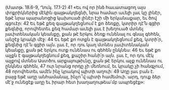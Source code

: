 (Մատթ. 18.6-9, Ղուկ. 17.1-2)
41 «Եւ ով որ ինձ հաւատացող այս փոքրիկներից մէկին գայթակղեցնի, նրա համար աւելի լաւ կը լինէր, եթէ նրա պարանոցից կախուած լինէր էշի մի երկանաքար, եւ ծով գցուէր: 42 Եւ եթէ քեզ գայթակղեցնում է քո ձեռքը, կտրիր դէ՛ն գցիր քեզնից, որովհետեւ քեզ համար աւելի լաւ է խեղուած մտնել յաւիտենական կեանքը, քան թէ երկու ձեռք ունենալ ու գնալ գեհեն, անշէջ կրակի մէջ: 44 Եւ եթէ քո ոտքն է գայթակղեցնում քեզ, կտրի՛ր, քեզնից դէ՛ն գցիր այն. լաւ է, որ դու կաղ մտնես յաւիտենական կեանքը, քան թէ երկու ոտք ունենաս ու գեհեն ընկնես: 46 Եւ եթէ քո աչքն է գայթակղեցնում քեզ, քաշիր հանի՛ր այն. լաւ է, որ դու մէկ աչքով մտնես Աստծու արքայութիւնը, քան թէ երկու աչք ունենաս ու ընկնես գեհեն, 47 ուր նրանց որդը չի մեռնում, եւ կրակը չի հանգչում, 48 որովհետեւ ամէն ինչ կրակով պիտի աղուի: 49 Աղը լաւ բան է. բայց եթէ աղը անհամանայ, ինչո՞վ պիտի համեմուի. արդ, դուք ձեր մէ՛ջ ունեցէք աղը եւ իրար հետ խաղաղութեա՛մբ ապրեցէք»:
